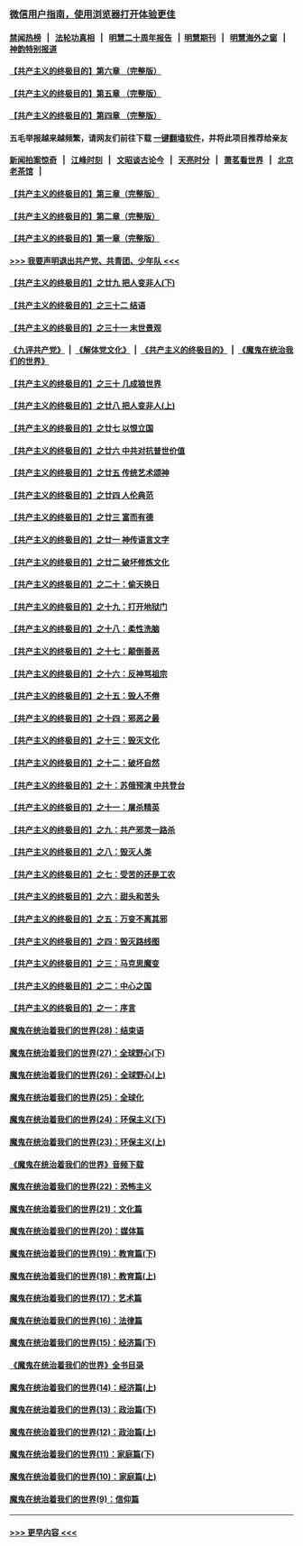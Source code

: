 ### [微信用户指南，使用浏览器打开体验更佳](https://github.com/gfw-breaker/banned-news1/blob/master/indexes/wechat-guide.md?t=0)
#### [禁闻热榜](热点新闻.md?t=0)  &nbsp;&nbsp;|&nbsp;&nbsp; [法轮功真相](https://github.com/gfw-breaker/truth/blob/master/README.md?t=0) &nbsp;&nbsp;|&nbsp;&nbsp; [明慧二十周年报告](https://github.com/gfw-breaker/mh-reports/blob/master/README.md?t=0) &nbsp;&nbsp;|&nbsp;&nbsp;[明慧期刊](https://github.com/gfw-breaker/mh-qikan) &nbsp;&nbsp;|&nbsp;&nbsp; [明慧海外之窗](https://github.com/gfw-breaker/mh-news/blob/master/README.md?t=0) &nbsp;&nbsp;|&nbsp;&nbsp; [神韵特别报道](https://github.com/gfw-breaker/mh-news/blob/master/shenyun.md?t=0)
#### [【共产主义的终极目的】第六章 （完整版）](../pages/nsc422/n11428913.md?t=02090644) 
#### [【共产主义的终极目的】第五章 （完整版）](../pages/nsc422/n11428912.md?t=02090644) 
#### [【共产主义的终极目的】第四章 （完整版）](../pages/nsc422/n11428907.md?t=02090644) 
#### 五毛举报越来越频繁，请网友们前往下载 [一键翻墙软件](https://github.com/gfw-breaker/ssr-accounts)，并将此项目推荐给亲友
#### [新闻拍案惊奇](https://github.com/gfw-breaker/banned-news1/blob/master/pages/link4.md) &nbsp;&nbsp;|&nbsp;&nbsp; [江峰时刻](https://github.com/gfw-breaker/banned-news1/blob/master/pages/link4.md) &nbsp;&nbsp;|&nbsp;&nbsp; [文昭谈古论今](https://github.com/gfw-breaker/banned-news1/blob/master/pages/link4.md) &nbsp;&nbsp;|&nbsp;&nbsp; [天亮时分](https://github.com/gfw-breaker/banned-news1/blob/master/pages/link4.md) &nbsp;&nbsp;|&nbsp;&nbsp; [萧茗看世界](https://github.com/gfw-breaker/banned-news1/blob/master/pages/link4.md) &nbsp;&nbsp;|&nbsp;&nbsp; [北京老茶馆](https://github.com/gfw-breaker/banned-news1/blob/master/pages/link4.md) &nbsp;&nbsp;|&nbsp;&nbsp; 
#### [【共产主义的终极目的】第三章（完整版）](../pages/nsc422/n11428848.md?t=02090644) 
#### [【共产主义的终极目的】第二章（完整版）](../pages/nsc422/n11428831.md?t=02090644) 
#### [【共产主义的终极目的】第一章（完整版）](../pages/nsc422/n11417651.md?t=02090644) 
#### [>>> 我要声明退出共产党、共青团、少年队 <<<](https://github.com/begood0513/goodnews/blob/master/quit/letter.md) 
#### [【共产主义的终极目的】之廿九 把人变非人(下)](../pages/nsc422/n11344140.md?t=02090644) 
#### [【共产主义的终极目的】之三十二 结语](../pages/nsc422/n11360535.md?t=02090644) 
#### [【共产主义的终极目的】之三十一 末世景观](../pages/nsc422/n11351129.md?t=02090644) 
#### [《九评共产党》](https://github.com/begood0513/9ping.md/blob/master/README.md) &nbsp;|&nbsp; [《解体党文化》](../../../../jtdwh.md/blob/master/README.md)  &nbsp;|&nbsp; [《共产主义的终极目的》](../../../../gczydzjmd.md/blob/master/README.md) &nbsp;|&nbsp; [《魔鬼在统治我们的世界》](../../../../mgztzwmdsj.md/blob/master/README.md) 
#### [【共产主义的终极目的】之三十 几成狼世界](../pages/nsc422/n11348280.md?t=02090644) 
#### [【共产主义的终极目的】之廿八 把人变非人(上)](../pages/nsc422/n11340492.md?t=02090644) 
#### [【共产主义的终极目的】之廿七 以恨立国](../pages/nsc422/n11336944.md?t=02090644) 
#### [【共产主义的终极目的】之廿六 中共对抗普世价值](../pages/nsc422/n11324785.md?t=02090644) 
#### [【共产主义的终极目的】之廿五 传统艺术颂神](../pages/nsc422/n11296396.md?t=02090644) 
#### [【共产主义的终极目的】之廿四 人伦典范](../pages/nsc422/n11296397.md?t=02090644) 
#### [【共产主义的终极目的】之廿三 富而有德](../pages/nsc422/n11283598.md?t=02090644) 
#### [【共产主义的终极目的】之廿一 神传语言文字](../pages/nsc422/n11263265.md?t=02090644) 
#### [【共产主义的终极目的】之廿二 破坏修炼文化](../pages/nsc422/n11245728.md?t=02090644) 
#### [【共产主义的终极目的】之二十：偷天换日](../pages/nsc422/n11238846.md?t=02090644) 
#### [【共产主义的终极目的】之十九：打开地狱门](../pages/nsc422/n11206376.md?t=02090644) 
#### [【共产主义的终极目的】之十八：柔性洗脑](../pages/nsc422/n11199994.md?t=02090644) 
#### [【共产主义的终极目的】之十七：颠倒善恶](../pages/nsc422/n11179782.md?t=02090644) 
#### [【共产主义的终极目的】之十六：反神骂祖宗](../pages/nsc422/n11166798.md?t=02090644) 
#### [【共产主义的终极目的】之十五：毁人不倦](../pages/nsc422/n11166792.md?t=02090644) 
#### [【共产主义的终极目的】之十四：邪恶之最](../pages/nsc422/n11150249.md?t=02090644) 
#### [【共产主义的终极目的】之十三：毁灭文化](../pages/nsc422/n11135227.md?t=02090644) 
#### [【共产主义的终极目的】之十二：破坏自然](../pages/nsc422/n11135214.md?t=02090644) 
#### [【共产主义的终极目的】之十：苏俄预演 中共登台](../pages/nsc422/n11118424.md?t=02090644) 
#### [【共产主义的终极目的】之十一：屠杀精英](../pages/nsc422/n11118442.md?t=02090644) 
#### [【共产主义的终极目的】之九：共产邪灵一路杀](../pages/nsc422/n11114139.md?t=02090644) 
#### [【共产主义的终极目的】之八：毁灭人类](../pages/nsc422/n11108503.md?t=02090644) 
#### [【共产主义的终极目的】之七：受苦的还是工农](../pages/nsc422/n11101809.md?t=02090644) 
#### [【共产主义的终极目的】之六：甜头和苦头](../pages/nsc422/n11096971.md?t=02090644) 
#### [【共产主义的终极目的】之五：万变不离其邪](../pages/nsc422/n11091285.md?t=02090644) 
#### [【共产主义的终极目的】之四：毁灭路线图](../pages/nsc422/n11086284.md?t=02090644) 
#### [【共产主义的终极目的】之三：马克思魔变](../pages/nsc422/n11061941.md?t=02090644) 
#### [【共产主义的终极目的】之二：中心之国](../pages/nsc422/n11047728.md?t=02090644) 
#### [【共产主义的终极目的】之一：序言](../pages/nsc422/n11086077.md?t=02090644) 
#### [魔鬼在统治着我们的世界(28)：结束语](../pages/nsc422/n10936246.md?t=02090644) 
#### [魔鬼在统治着我们的世界(27)：全球野心(下)](../pages/nsc422/n10928319.md?t=02090644) 
#### [魔鬼在统治着我们的世界(26)：全球野心(上)](../pages/nsc422/n10900318.md?t=02090644) 
#### [魔鬼在统治着我们的世界(25)：全球化](../pages/nsc422/n10788205.md?t=02090644) 
#### [魔鬼在统治着我们的世界(24)：环保主义(下)](../pages/nsc422/n10695307.md?t=02090644) 
#### [魔鬼在统治着我们的世界(23)：环保主义(上)](../pages/nsc422/n10688613.md?t=02090644) 
#### [《魔鬼在统治着我们的世界》音频下载](../pages/nsc422/n10635553.md?t=02090644) 
#### [魔鬼在统治着我们的世界(22)：恐怖主义](../pages/nsc422/n10614727.md?t=02090644) 
#### [魔鬼在统治着我们的世界(21)：文化篇](../pages/nsc422/n10597706.md?t=02090644) 
#### [魔鬼在统治着我们的世界(20)：媒体篇](../pages/nsc422/n10586579.md?t=02090644) 
#### [魔鬼在统治着我们的世界(19)：教育篇(下)](../pages/nsc422/n10564808.md?t=02090644) 
#### [魔鬼在统治着我们的世界(18)：教育篇(上)](../pages/nsc422/n10526970.md?t=02090644) 
#### [魔鬼在统治着我们的世界(17)：艺术篇](../pages/nsc422/n10499093.md?t=02090644) 
#### [魔鬼在统治着我们的世界(16)：法律篇](../pages/nsc422/n10485969.md?t=02090644) 
#### [魔鬼在统治着我们的世界(15)：经济篇(下)](../pages/nsc422/n10469975.md?t=02090644) 
#### [《魔鬼在统治着我们的世界》全书目录](../pages/nsc422/n10464261.md?t=02090644) 
#### [魔鬼在统治着我们的世界(14)：经济篇(上)](../pages/nsc422/n10457370.md?t=02090644) 
#### [魔鬼在统治着我们的世界(13)：政治篇(下)](../pages/nsc422/n10448270.md?t=02090644) 
#### [魔鬼在统治着我们的世界(12)：政治篇(上)](../pages/nsc422/n10444576.md?t=02090644) 
#### [魔鬼在统治着我们的世界(11)：家庭篇(下)](../pages/nsc422/n10440961.md?t=02090644) 
#### [魔鬼在统治着我们的世界(10)：家庭篇(上)](../pages/nsc422/n10435448.md?t=02090644) 
#### [魔鬼在统治着我们的世界(9)：信仰篇](../pages/nsc422/n10432159.md?t=02090644) 

----
#### [ >>> 更早内容 <<< ](../indexes/nsc422-earlier.md)
